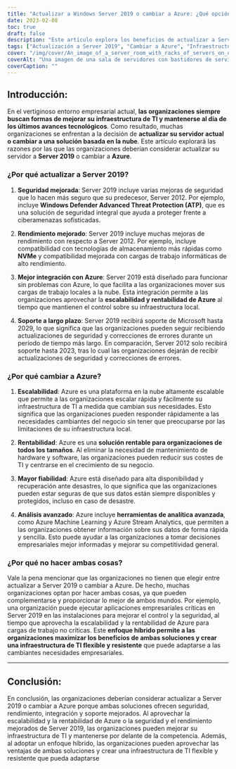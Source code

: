 ```yaml
---
title: "Actualizar a Windows Server 2019 o cambiar a Azure: ¿Qué opción es la adecuada para tu empresa?"
date: 2023-02-08
toc: true
draft: false
description: "Este artículo explora los beneficios de actualizar a Server 2019 o cambiar a Azure, incluida la mejora de la seguridad, el rendimiento, la integración y el soporte, para ayudar a las organizaciones a tomar la mejor decisión para su infraestructura de TI."
tags: ["Actualización a Server 2019", "Cambiar a Azure", "Infraestructura informática", "Tecnología empresarial", "Mejoras de seguridad", "Mejoras de rendimiento", "Integración con Azure", "Ayuda a largo plazo", "Escalabilidad", "Relación coste-eficacia", "Mayor fiabilidad", "Análisis avanzados", "Enfoque híbrido", "Infraestructura informática flexible y resistente"]
cover: "/img/cover/An_image_of_a_server_room_with_racks_of_servers_on_one_side.png"
coverAlt: "Una imagen de una sala de servidores con bastidores de servidores a un lado y una nube al otro, con una persona de pie en el centro mirando a ambos."
coverCaption: ""
---
```


## Introducción:

En el vertiginoso entorno empresarial actual, **las organizaciones siempre buscan formas de mejorar su infraestructura de TI y mantenerse al día de los últimos avances tecnológicos**. Como resultado, muchas organizaciones se enfrentan a la decisión de **actualizar su servidor actual o cambiar a una solución basada en la nube**. Este artículo explorará las razones por las que las organizaciones deberían considerar actualizar su servidor a **Server 2019** o cambiar a **Azure**.

### ¿Por qué actualizar a Server 2019?

1. **Seguridad mejorada**: Server 2019 incluye varias mejoras de seguridad que lo hacen más seguro que su predecesor, Server 2012. Por ejemplo, incluye **Windows Defender Advanced Threat Protection (ATP)**, que es una solución de seguridad integral que ayuda a proteger frente a ciberamenazas sofisticadas.

2. **Rendimiento mejorado**: Server 2019 incluye muchas mejoras de rendimiento con respecto a Server 2012. Por ejemplo, incluye compatibilidad con tecnologías de almacenamiento más rápidas como **NVMe** y compatibilidad mejorada con cargas de trabajo informáticas de alto rendimiento.

3. **Mejor integración con Azure**: Server 2019 está diseñado para funcionar sin problemas con Azure, lo que facilita a las organizaciones mover sus cargas de trabajo locales a la nube. Esta integración permite a las organizaciones aprovechar la **escalabilidad y rentabilidad de Azure** al tiempo que mantienen el control sobre su infraestructura local.

4. **Soporte a largo plazo**: Server 2019 recibirá soporte de Microsoft hasta 2029, lo que significa que las organizaciones pueden seguir recibiendo actualizaciones de seguridad y correcciones de errores durante un período de tiempo más largo. En comparación, Server 2012 solo recibirá soporte hasta 2023, tras lo cual las organizaciones dejarán de recibir actualizaciones de seguridad y correcciones de errores.

### ¿Por qué cambiar a Azure?

1. **Escalabilidad**: Azure es una plataforma en la nube altamente escalable que permite a las organizaciones escalar rápida y fácilmente su infraestructura de TI a medida que cambian sus necesidades. Esto significa que las organizaciones pueden responder rápidamente a las necesidades cambiantes del negocio sin tener que preocuparse por las limitaciones de su infraestructura local.

2. **Rentabilidad**: Azure es una **solución rentable para organizaciones de todos los tamaños**. Al eliminar la necesidad de mantenimiento de hardware y software, las organizaciones pueden reducir sus costes de TI y centrarse en el crecimiento de su negocio.

3. **Mayor fiabilidad**: Azure está diseñado para alta disponibilidad y recuperación ante desastres, lo que significa que las organizaciones pueden estar seguras de que sus datos están siempre disponibles y protegidos, incluso en caso de desastre.

4. **Análisis avanzado**: Azure incluye **herramientas de analítica avanzada**, como Azure Machine Learning y Azure Stream Analytics, que permiten a las organizaciones obtener información sobre sus datos de forma rápida y sencilla. Esto puede ayudar a las organizaciones a tomar decisiones empresariales mejor informadas y mejorar su competitividad general.

### ¿Por qué no hacer ambas cosas?

Vale la pena mencionar que las organizaciones no tienen que elegir entre actualizar a Server 2019 o cambiar a Azure. De hecho, muchas organizaciones optan por hacer ambas cosas, ya que pueden complementarse y proporcionar lo mejor de ambos mundos. Por ejemplo, una organización puede ejecutar aplicaciones empresariales críticas en Server 2019 en las instalaciones para mejorar el control y la seguridad, al tiempo que aprovecha la escalabilidad y la rentabilidad de Azure para cargas de trabajo no críticas. Este **enfoque híbrido permite a las organizaciones maximizar los beneficios de ambas soluciones y crear una infraestructura de TI flexible y resistente** que puede adaptarse a las cambiantes necesidades empresariales.

_________

## Conclusión:

En conclusión, las organizaciones deberían considerar actualizar a Server 2019 o cambiar a Azure porque ambas soluciones ofrecen seguridad, rendimiento, integración y soporte mejorados. Al aprovechar la escalabilidad y la rentabilidad de Azure o la seguridad y el rendimiento mejorados de Server 2019, las organizaciones pueden mejorar su infraestructura de TI y mantenerse por delante de la competencia. Además, al adoptar un enfoque híbrido, las organizaciones pueden aprovechar las ventajas de ambas soluciones y crear una infraestructura de TI flexible y resistente que pueda adaptarse
